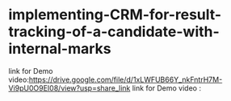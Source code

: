 # implementing-CRM-for-result-tracking-of-a-candidate-with-internal-marks

link for Demo video:https://drive.google.com/file/d/1xLWFUB66Y_nkFntrH7M-Vi9pU0O9EI08/view?usp=share_link
link for Demo video : 

